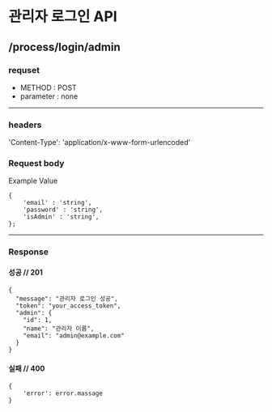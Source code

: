 # 관리자 로그인 API

## /process/login/admin

### requset

- METHOD : POST
- parameter : none

---

### headers

'Content-Type': 'application/x-www-form-urlencoded'

### Request body

Example Value
```
{
	'email' : 'string',
	'password' : 'string',
	'isAdmin' : 'string',
};
```

---

### Response

#### 성공 // 201

```
{
  "message": "관리자 로그인 성공",
  "token": "your_access_token",
  "admin": {
    "id": 1,
    "name": "관리자 이름",
    "email": "admin@example.com"
  }
}

```

#### 실패 // 400

```
{
    'error': error.massage
}
```
